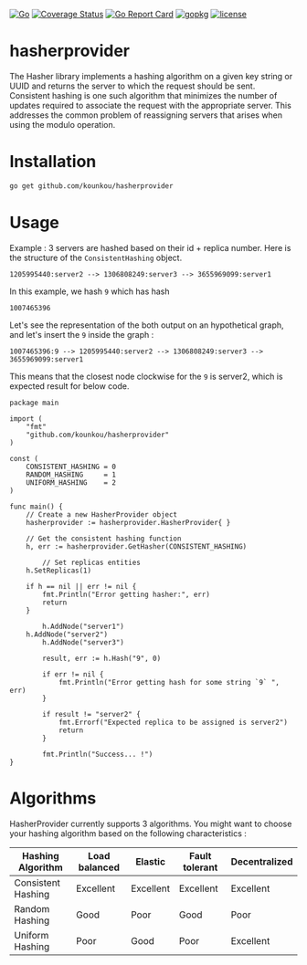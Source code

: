 [![Go](https://github.com/kounkou/hasherprovider/workflows/Go/badge.svg)](https://github.com/kounkou/hasherprovider/actions?query=workflow%3AGo)
[![Coverage Status](https://coveralls.io/repos/github/kounkou/hasherprovider/badge.svg?branch=main)](https://coveralls.io/github/kounkou/hasherprovider?branch=main)
[![Go Report Card](https://goreportcard.com/badge/github.com/kounkou/hasherprovider)](https://goreportcard.com/report/github.com/kounkou/hasherprovider)
[![gopkg](https://pkg.go.dev/badge/github.com/kounkou/hasherprovider.svg)](https://pkg.go.dev/github.com/kounkou/hasherprovider)
[![license](https://img.shields.io/badge/License-MIT-blue.svg)](https://github.com/kounkou/hasherprovider/blob/master/LICENSE)

# hasherprovider

The Hasher library implements a hashing algorithm on a given key string or UUID and returns the server to which the request should be sent. 
Consistent hashing is one such algorithm that minimizes the number of updates required to associate the request with the appropriate server. 
This addresses the common problem of reassigning servers that arises when using the modulo operation.

# Installation

```bash
go get github.com/kounkou/hasherprovider
```

# Usage

Example : 
3 servers are hashed based on their id + replica number. 
Here is the structure of the `ConsistentHashing` object.

```
1205995440:server2 --> 1306808249:server3 --> 3655969099:server1
```

In this example, we hash `9` which has hash 

```
1007465396
```

Let's see the representation of the both output on an hypothetical graph, and let's insert the `9` inside the graph : 

```
1007465396:9 --> 1205995440:server2 --> 1306808249:server3 --> 3655969099:server1
```

This means that the closest node clockwise for the `9` is server2, which is expected result for below code.

```golang
package main

import (
    "fmt"
    "github.com/kounkou/hasherprovider"
)

const (
	CONSISTENT_HASHING = 0
	RANDOM_HASHING     = 1
	UNIFORM_HASHING    = 2
)

func main() {
	// Create a new HasherProvider object
	hasherprovider := hasherprovider.HasherProvider{ }

	// Get the consistent hashing function
	h, err := hasherprovider.GetHasher(CONSISTENT_HASHING)

    	// Set replicas entities
	h.SetReplicas(1)

	if h == nil || err != nil {
		fmt.Println("Error getting hasher:", err)
		return
	}

    	h.AddNode("server1")
	h.AddNode("server2")
    	h.AddNode("server3")

    	result, err := h.Hash("9", 0)

    	if err != nil {
        	fmt.Println("Error getting hash for some string `9` ", err)
    	}

    	if result != "server2" {
        	fmt.Errorf("Expected replica to be assigned is server2")
        	return
    	}

    	fmt.Println("Success... !")
}
```

# Algorithms

HasherProvider currently supports 3 algorithms. You might want to choose your hashing algorithm based on the following characteristics :

| Hashing Algorithm  | Load balanced | Elastic   | Fault tolerant | Decentralized |
|--------------------|---------------|-----------|----------------|---------------|
| Consistent Hashing | Excellent     | Excellent | Excellent      | Excellent     |
| Random Hashing     | Good          | Poor      | Good           | Poor          |
| Uniform Hashing    | Poor          | Good      | Poor           | Excellent     |

